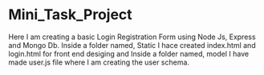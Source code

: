# Mini_Task_Project
Here I am creating a basic Login Registration Form using Node Js, Express and Mongo Db.
Inside a folder named, Static I hace created index.html and login.html for front end desiging and
Inside a folder named, model I have made user.js file where I am creating the user schema.
